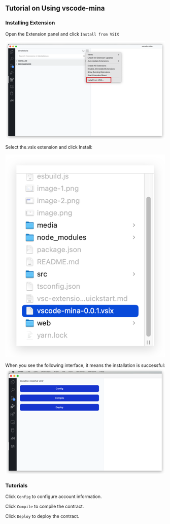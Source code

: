 ## Tutorial on Using vscode-mina

### Installing Extension

Open the Extension panel and click `Install from VSIX`

![alt text](image.png)

Select the.vsix extension and click Install:

![alt text](image-3.png)

When you see the following interface, it means the installation is successful:
![alt text](image-2.png)

### Tutorials

Click `Config` to configure account information.

Click `Compile` to compile the contract.

Click `Deploy` to deploy the contract.
